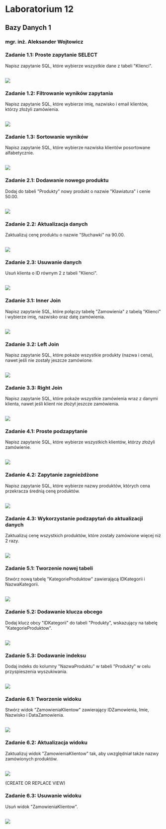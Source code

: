 # Laboratorium 12
## Bazy Danych 1
### mgr. inż. Aleksander Wojtowicz
### Zadanie 1.1: Proste zapytanie SELECT
Napisz zapytanie SQL, które wybierze wszystkie dane z tabeli "Klienci".

<br>![](img/zad1v1.png) 

### Zadanie 1.2: Filtrowanie wyników zapytania
Napisz zapytanie SQL, które wybierze imię, nazwisko i email klientów, którzy złożyli zamówienia.

<br>![](img/zad1v2.png) 

### Zadanie 1.3: Sortowanie wyników
Napisz zapytanie SQL, które wybierze nazwiska klientów posortowane alfabetycznie.

<br>![](img/zad1v3.png) 

### Zadanie 2.1: Dodawanie nowego produktu
Dodaj do tabeli "Produkty" nowy produkt o nazwie "Klawiatura" i cenie 50.00.

<br>![](img/zad2v1.png) 

### Zadanie 2.2: Aktualizacja danych
Zaktualizuj cenę produktu o nazwie "Słuchawki" na 90.00.

<br>![](img/zad2v2.png) 

### Zadanie 2.3: Usuwanie danych
Usuń klienta o ID równym 2 z tabeli "Klienci".

<br>![](img/zad2v3.png) 

### Zadanie 3.1: Inner Join
Napisz zapytanie SQL, które połączy tabelę "Zamowienia" z tabelą "Klienci" i wybierze imię, nazwisko oraz datę zamówienia.

<br>![](img/zad3v1.png) 

### Zadanie 3.2: Left Join
Napisz zapytanie SQL, które pokaże wszystkie produkty (nazwa i cena), nawet jeśli nie zostały jeszcze zamówione.

<br>![](img/zad3v2.png) 

### Zadanie 3.3: Right Join
Napisz zapytanie SQL, które pokaże wszystkie zamówienia wraz z danymi klienta, nawet jeśli klient nie złożył jeszcze zamówienia.

<br>![](img/zad3v3.png) 

### Zadanie 4.1: Proste podzapytanie
Napisz zapytanie SQL, które wybierze wszystkich klientów, którzy złożyli zamówienie.

<br>![](img/zad4v1.png) 

### Zadanie 4.2: Zapytanie zagnieżdżone
Napisz zapytanie SQL, które wybierze nazwy produktów, których cena przekracza średnią cenę produktów.

<br>![](img/zad4v2.png) 

### Zadanie 4.3: Wykorzystanie podzapytań do aktualizacji danych
Zaktualizuj cenę wszystkich produktów, które zostały zamówione więcej niż 2 razy.

<br>![](img/zad4v3.png) 

### Zadanie 5.1: Tworzenie nowej tabeli
Stwórz nową tabelę "KategorieProduktow" zawierającą IDKategorii i NazwaKategorii.

<br>![](img/zad5v1.png) 

### Zadanie 5.2: Dodawanie klucza obcego
Dodaj klucz obcy "IDKategorii" do tabeli "Produkty", wskazujący na tabelę "KategorieProduktow".

<br>![](img/zad5v2.png) 

### Zadanie 5.3: Dodawanie indeksu
Dodaj indeks do kolumny "NazwaProduktu" w tabeli "Produkty" w celu przyspieszenia wyszukiwania.

<br>![](img/zad5v3.png) 

### Zadanie 6.1: Tworzenie widoku
Stwórz widok "ZamowieniaKlientow" zawierający IDZamowienia, Imie, Nazwisko i DataZamowienia.

<br>![](img/zad6v1.png) 

### Zadanie 6.2: Aktualizacja widoku
Zaktualizuj widok "ZamowieniaKlientow" tak, aby uwzględniał także nazwy zamówionych produktów.

<br>![](img/zad6v2.png) 

(CREATE OR REPLACE VIEW)
### Zadanie 6.3: Usuwanie widoku
Usuń widok "ZamowieniaKlientow".

<br>![](img/zad6v3.png) 
